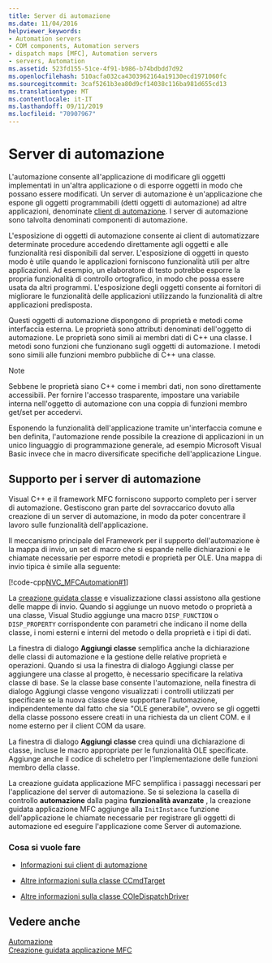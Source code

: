 ```yaml
---
title: Server di automazione
ms.date: 11/04/2016
helpviewer_keywords:
- Automation servers
- COM components, Automation servers
- dispatch maps [MFC], Automation servers
- servers, Automation
ms.assetid: 523fd155-51ce-4f91-b986-b74bdbdd7d92
ms.openlocfilehash: 510acfa032ca4303962164a19130ecd1971060fc
ms.sourcegitcommit: 3caf5261b3ea80d9cf14038c116ba981d655cd13
ms.translationtype: MT
ms.contentlocale: it-IT
ms.lasthandoff: 09/11/2019
ms.locfileid: "70907967"
---
```

# <a name="automation-servers"></a>Server di automazione

L'automazione consente all'applicazione di modificare gli oggetti implementati in un'altra applicazione o di esporre oggetti in modo che possano essere modificati. Un server di automazione è un'applicazione che espone gli oggetti programmabili (detti oggetti di automazione) ad altre applicazioni, denominate [client di automazione](../mfc/automation-clients.md). I server di automazione sono talvolta denominati componenti di automazione.

L'esposizione di oggetti di automazione consente ai client di automatizzare determinate procedure accedendo direttamente agli oggetti e alle funzionalità resi disponibili dal server. L'esposizione di oggetti in questo modo è utile quando le applicazioni forniscono funzionalità utili per altre applicazioni. Ad esempio, un elaboratore di testo potrebbe esporre la propria funzionalità di controllo ortografico, in modo che possa essere usata da altri programmi. L'esposizione degli oggetti consente ai fornitori di migliorare le funzionalità delle applicazioni utilizzando la funzionalità di altre applicazioni predisposta.

Questi oggetti di automazione dispongono di proprietà e metodi come interfaccia esterna. Le proprietà sono attributi denominati dell'oggetto di automazione. Le proprietà sono simili ai membri dati di C++ una classe. I metodi sono funzioni che funzionano sugli oggetti di automazione. I metodi sono simili alle funzioni membro pubbliche di C++ una classe.

> [!NOTE]
>  Sebbene le proprietà siano C++ come i membri dati, non sono direttamente accessibili. Per fornire l'accesso trasparente, impostare una variabile interna nell'oggetto di automazione con una coppia di funzioni membro get/set per accedervi.

Esponendo la funzionalità dell'applicazione tramite un'interfaccia comune e ben definita, l'automazione rende possibile la creazione di applicazioni in un unico linguaggio di programmazione generale, ad esempio Microsoft Visual Basic invece che in macro diversificate specifiche dell'applicazione Lingue.

##  <a name="_core_support_for_automation_servers"></a>Supporto per i server di automazione

Visual C++ e il framework MFC forniscono supporto completo per i server di automazione. Gestiscono gran parte del sovraccarico dovuto alla creazione di un server di automazione, in modo da poter concentrare il lavoro sulle funzionalità dell'applicazione.

Il meccanismo principale del Framework per il supporto dell'automazione è la mappa di invio, un set di macro che si espande nelle dichiarazioni e le chiamate necessarie per esporre metodi e proprietà per OLE. Una mappa di invio tipica è simile alla seguente:

[!code-cpp[NVC_MFCAutomation#1](../mfc/codesnippet/cpp/automation-servers_1.cpp)]

La [creazione guidata classe](reference/mfc-class-wizard.md) e visualizzazione classi assistono alla gestione delle mappe di invio. Quando si aggiunge un nuovo metodo o proprietà a una classe, Visual Studio aggiunge una macro `DISP_FUNCTION` o `DISP_PROPERTY` corrispondente con parametri che indicano il nome della classe, i nomi esterni e interni del metodo o della proprietà e i tipi di dati.

La finestra di dialogo **Aggiungi classe** semplifica anche la dichiarazione delle classi di automazione e la gestione delle relative proprietà e operazioni. Quando si usa la finestra di dialogo Aggiungi classe per aggiungere una classe al progetto, è necessario specificare la relativa classe di base. Se la classe base consente l'automazione, nella finestra di dialogo Aggiungi classe vengono visualizzati i controlli utilizzati per specificare se la nuova classe deve supportare l'automazione, indipendentemente dal fatto che sia "OLE generabile", ovvero se gli oggetti della classe possono essere creati in una richiesta da un client COM. e il nome esterno per il client COM da usare.

La finestra di dialogo **Aggiungi classe** crea quindi una dichiarazione di classe, incluse le macro appropriate per le funzionalità OLE specificate. Aggiunge anche il codice di scheletro per l'implementazione delle funzioni membro della classe.

La creazione guidata applicazione MFC semplifica i passaggi necessari per l'applicazione del server di automazione. Se si seleziona la casella di controllo **automazione** dalla pagina **funzionalità avanzate** , la creazione guidata applicazione MFC aggiunge alla `InitInstance` funzione dell'applicazione le chiamate necessarie per registrare gli oggetti di automazione ed eseguire l'applicazione come Server di automazione.

### <a name="what-do-you-want-to-do"></a>Cosa si vuole fare

- [Informazioni sui client di automazione](../mfc/automation-clients.md)

- [Altre informazioni sulla classe CCmdTarget](../mfc/reference/ccmdtarget-class.md)

- [Altre informazioni sulla classe COleDispatchDriver](../mfc/reference/coledispatchdriver-class.md)

## <a name="see-also"></a>Vedere anche

[Automazione](../mfc/automation.md)<br/>
[Creazione guidata applicazione MFC](../mfc/reference/mfc-application-wizard.md)
